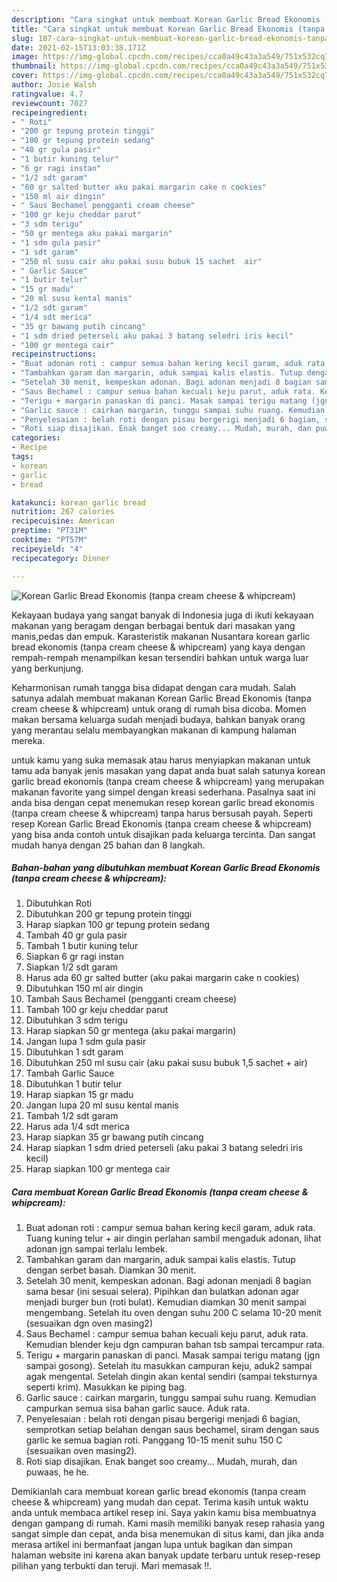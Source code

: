 ```yaml
---
description: "Cara singkat untuk membuat Korean Garlic Bread Ekonomis (tanpa cream cheese &amp;amp; whipcream) Homemade"
title: "Cara singkat untuk membuat Korean Garlic Bread Ekonomis (tanpa cream cheese &amp;amp; whipcream) Homemade"
slug: 187-cara-singkat-untuk-membuat-korean-garlic-bread-ekonomis-tanpa-cream-cheese-and-amp-whipcream-homemade
date: 2021-02-15T13:03:38.171Z
image: https://img-global.cpcdn.com/recipes/cca0a49c43a3a549/751x532cq70/korean-garlic-bread-ekonomis-tanpa-cream-cheese-whipcream-foto-resep-utama.jpg
thumbnail: https://img-global.cpcdn.com/recipes/cca0a49c43a3a549/751x532cq70/korean-garlic-bread-ekonomis-tanpa-cream-cheese-whipcream-foto-resep-utama.jpg
cover: https://img-global.cpcdn.com/recipes/cca0a49c43a3a549/751x532cq70/korean-garlic-bread-ekonomis-tanpa-cream-cheese-whipcream-foto-resep-utama.jpg
author: Josie Walsh
ratingvalue: 4.7
reviewcount: 7027
recipeingredient:
- " Roti"
- "200 gr tepung protein tinggi"
- "100 gr tepung protein sedang"
- "40 gr gula pasir"
- "1 butir kuning telur"
- "6 gr ragi instan"
- "1/2 sdt garam"
- "60 gr salted butter aku pakai margarin cake n cookies"
- "150 ml air dingin"
- " Saus Bechamel pengganti cream cheese"
- "100 gr keju cheddar parut"
- "3 sdm terigu"
- "50 gr mentega aku pakai margarin"
- "1 sdm gula pasir"
- "1 sdt garam"
- "250 ml susu cair aku pakai susu bubuk 15 sachet  air"
- " Garlic Sauce"
- "1 butir telur"
- "15 gr madu"
- "20 ml susu kental manis"
- "1/2 sdt garam"
- "1/4 sdt merica"
- "35 gr bawang putih cincang"
- "1 sdm dried peterseli aku pakai 3 batang seledri iris kecil"
- "100 gr mentega cair"
recipeinstructions:
- "Buat adonan roti : campur semua bahan kering kecil garam, aduk rata. Tuang kuning telur + air dingin perlahan sambil mengaduk adonan, lihat adonan jgn sampai terlalu lembek."
- "Tambahkan garam dan margarin, aduk sampai kalis elastis. Tutup dengan serbet basah. Diamkan 30 menit."
- "Setelah 30 menit, kempeskan adonan. Bagi adonan menjadi 8 bagian sama besar (ini sesuai selera). Pipihkan dan bulatkan adonan agar menjadi burger bun (roti bulat). Kemudian diamkan 30 menit sampai mengembang. Setelah itu oven dengan suhu 200 C selama 10-20 menit (sesuaikan dgn oven masing2)"
- "Saus Bechamel : campur semua bahan kecuali keju parut, aduk rata. Kemudian blender keju dgn campuran bahan tsb sampai tercampur rata."
- "Terigu + margarin panaskan di panci. Masak sampai terigu matang (jgn sampai gosong). Setelah itu masukkan campuran keju, aduk2 sampai agak mengental. Setelah dingin akan kental sendiri (sampai teksturnya seperti krim). Masukkan ke piping bag."
- "Garlic sauce : cairkan margarin, tunggu sampai suhu ruang. Kemudian campurkan semua sisa bahan garlic sauce. Aduk rata."
- "Penyelesaian : belah roti dengan pisau bergerigi menjadi 6 bagian, semprotkan setiap belahan dengan saus bechamel, siram dengan saus garlic ke semua bagian roti. Panggang 10-15 menit suhu 150 C (sesuaikan oven masing2)."
- "Roti siap disajikan. Enak banget soo creamy... Mudah, murah, dan puwaas, he he."
categories:
- Recipe
tags:
- korean
- garlic
- bread

katakunci: korean garlic bread 
nutrition: 267 calories
recipecuisine: American
preptime: "PT31M"
cooktime: "PT57M"
recipeyield: "4"
recipecategory: Dinner

---
```



![Korean Garlic Bread Ekonomis (tanpa cream cheese &amp; whipcream)](https://img-global.cpcdn.com/recipes/cca0a49c43a3a549/751x532cq70/korean-garlic-bread-ekonomis-tanpa-cream-cheese-whipcream-foto-resep-utama.jpg)

Kekayaan budaya yang sangat banyak di Indonesia juga di ikuti kekayaan makanan yang beragam dengan berbagai bentuk dari masakan yang manis,pedas dan empuk. Karasteristik makanan Nusantara korean garlic bread ekonomis (tanpa cream cheese &amp; whipcream) yang kaya dengan rempah-rempah menampilkan kesan tersendiri bahkan untuk warga luar yang berkunjung.


Keharmonisan rumah tangga bisa didapat dengan cara mudah. Salah satunya adalah membuat makanan Korean Garlic Bread Ekonomis (tanpa cream cheese &amp; whipcream) untuk orang di rumah bisa dicoba. Momen makan bersama keluarga sudah menjadi budaya, bahkan banyak orang yang merantau selalu membayangkan makanan di kampung halaman mereka.



untuk kamu yang suka memasak atau harus menyiapkan makanan untuk tamu ada banyak jenis masakan yang dapat anda buat salah satunya korean garlic bread ekonomis (tanpa cream cheese &amp; whipcream) yang merupakan makanan favorite yang simpel dengan kreasi sederhana. Pasalnya saat ini anda bisa dengan cepat menemukan resep korean garlic bread ekonomis (tanpa cream cheese &amp; whipcream) tanpa harus bersusah payah.
Seperti resep Korean Garlic Bread Ekonomis (tanpa cream cheese &amp; whipcream) yang bisa anda contoh untuk disajikan pada keluarga tercinta. Dan sangat mudah hanya dengan 25 bahan dan 8 langkah.


<!--inarticleads1-->

##### Bahan-bahan yang dibutuhkan membuat Korean Garlic Bread Ekonomis (tanpa cream cheese &amp; whipcream):

1. Dibutuhkan  Roti
1. Dibutuhkan 200 gr tepung protein tinggi
1. Harap siapkan 100 gr tepung protein sedang
1. Tambah 40 gr gula pasir
1. Tambah 1 butir kuning telur
1. Siapkan 6 gr ragi instan
1. Siapkan 1/2 sdt garam
1. Harus ada 60 gr salted butter (aku pakai margarin cake n cookies)
1. Dibutuhkan 150 ml air dingin
1. Tambah  Saus Bechamel (pengganti cream cheese)
1. Tambah 100 gr keju cheddar parut
1. Dibutuhkan 3 sdm terigu
1. Harap siapkan 50 gr mentega (aku pakai margarin)
1. Jangan lupa 1 sdm gula pasir
1. Dibutuhkan 1 sdt garam
1. Dibutuhkan 250 ml susu cair (aku pakai susu bubuk 1,5 sachet + air)
1. Tambah  Garlic Sauce
1. Dibutuhkan 1 butir telur
1. Harap siapkan 15 gr madu
1. Jangan lupa 20 ml susu kental manis
1. Tambah 1/2 sdt garam
1. Harus ada 1/4 sdt merica
1. Harap siapkan 35 gr bawang putih cincang
1. Harap siapkan 1 sdm dried peterseli (aku pakai 3 batang seledri iris kecil)
1. Harap siapkan 100 gr mentega cair




<!--inarticleads2-->

##### Cara membuat  Korean Garlic Bread Ekonomis (tanpa cream cheese &amp; whipcream):

1. Buat adonan roti : campur semua bahan kering kecil garam, aduk rata. Tuang kuning telur + air dingin perlahan sambil mengaduk adonan, lihat adonan jgn sampai terlalu lembek.
1. Tambahkan garam dan margarin, aduk sampai kalis elastis. Tutup dengan serbet basah. Diamkan 30 menit.
1. Setelah 30 menit, kempeskan adonan. Bagi adonan menjadi 8 bagian sama besar (ini sesuai selera). Pipihkan dan bulatkan adonan agar menjadi burger bun (roti bulat). Kemudian diamkan 30 menit sampai mengembang. Setelah itu oven dengan suhu 200 C selama 10-20 menit (sesuaikan dgn oven masing2)
1. Saus Bechamel : campur semua bahan kecuali keju parut, aduk rata. Kemudian blender keju dgn campuran bahan tsb sampai tercampur rata.
1. Terigu + margarin panaskan di panci. Masak sampai terigu matang (jgn sampai gosong). Setelah itu masukkan campuran keju, aduk2 sampai agak mengental. Setelah dingin akan kental sendiri (sampai teksturnya seperti krim). Masukkan ke piping bag.
1. Garlic sauce : cairkan margarin, tunggu sampai suhu ruang. Kemudian campurkan semua sisa bahan garlic sauce. Aduk rata.
1. Penyelesaian : belah roti dengan pisau bergerigi menjadi 6 bagian, semprotkan setiap belahan dengan saus bechamel, siram dengan saus garlic ke semua bagian roti. Panggang 10-15 menit suhu 150 C (sesuaikan oven masing2).
1. Roti siap disajikan. Enak banget soo creamy... Mudah, murah, dan puwaas, he he.




Demikianlah cara membuat korean garlic bread ekonomis (tanpa cream cheese &amp; whipcream) yang mudah dan cepat. Terima kasih untuk waktu anda untuk membaca artikel resep ini. Saya yakin kamu bisa membuatnya dengan gampang di rumah. Kami masih memiliki banyak resep rahasia yang sangat simple dan cepat, anda bisa menemukan di situs kami, dan jika anda merasa artikel ini bermanfaat jangan lupa untuk bagikan dan simpan halaman website ini karena akan banyak update terbaru untuk resep-resep pilihan yang terbukti dan teruji. Mari memasak !!. 
